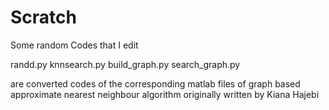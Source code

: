 Scratch
=======

Some random Codes that I edit 


randd.py 
knnsearch.py
build_graph.py
search_graph.py 

are converted codes
of the corresponding matlab files of graph based approximate nearest neighbour algorithm
originally written by Kiana Hajebi 